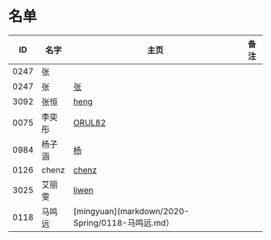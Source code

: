 # 名单

| ID   | 名字 | 主页 | 备注 |
| ---- | ---- | ---- | ---- |
| 0247 | 张   |      |      |
| 0247 | 张   |  [张]()    |      |
| 3092 | 张恒 | [heng](markdown/2020-spring/3092-张恒.md)  |     |
| 0075 | 李奕彤   |  [ORUL82]()    |      |
| 0984 | 杨子涵   |  [杨](markdown/2020-Spring/0984-杨子涵.md)    |      |
| 0126 | chenz    |  [chenz](markdown/2020-Spring/0126-震.md)    |      |
| 3025 | 艾丽雯 | [liwen](markdown/2020-Spring/3025-丽雯.md) |      |
| 0118 | 马鸣远 | [mingyuan](markdown/2020-Spring/0118-马鸣远.md）|   |
